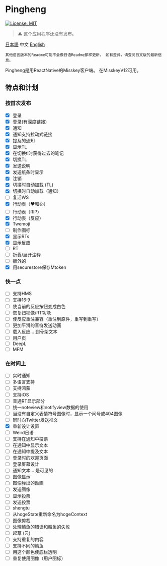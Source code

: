 # Pingheng

[![License: MIT](https://img.shields.io/badge/License-MIT-yellow.svg)](https://opensource.org/licenses/MIT)

> :warning: 这个应用程序还没有发布。

 [日本語](Readme.md) 中文 [English](Readme_EN.md)

```text
其他语言版本的Readme可能不会像日语Readme那样更新。 如有差异，请查阅日文版的最新信息。
```

Pingheng是用ReactNative的Misskey客户端。
在MisskeyV12可用。

## 特点和计划

### 按首次发布

- [x] 登录
- [x] 登录(有深度链接)
- [x] 通知
- [x] 通知支持拉动式链接
- [x] 提及的通知
- [x] 显示TL
- [x] 在切换tl时获得过去的笔记
- [x] 切换TL
- [x] 发送说明
- [x] 发送纸条时显示
- [x] 注销
- [x] 切换时自动加载 (TL)
- [x] 切换时自动加载（通知）
- [ ] 复活WS
- [x] 行动表（❤和👍）
- [ ] 行动表（RIP）
- [x] 行动表（反应）
- [x] Twemoji
- [ ] 制作图标
- [x] 显示RTs
- [x] 显示反应
- [ ] RT
- [ ] 折叠/展开注释
- [ ] 额外的
- [x] 用securestore保存Mtoken

### 快一点

- [ ] 支持HMS
- [ ] 支持16:9
- [ ] 使当前的反应按钮变成白色
- [ ] 恢复扫视像/RT功能
- [ ] 使反应重注兼容（重注到原件，重写到重写）
- [ ] 更加平滑的音符发送动画
- [ ] 载入反应... 到骨架文本
- [ ] 用户页
- [ ] DeepL
- [ ] MFM

### 在时间上

- [ ] 实时通知
- [ ] 多语言支持
- [ ] 支持鸿蒙
- [ ] 支持iOS
- [ ] 普通RT显示部分
- [ ] 统一noteview和notifyview数据的使用
- [ ] 当没有自定义表情符号图像时，显示一个问号或404图像
- [ ] 同时向Twitter发送推文
- [x] 重新设计设置
- [ ] Weird日语
- [ ] 支持在通知中投票
- [ ] 在通知中显示文本
- [ ] 在通知中提及文本
- [ ] 登录时的欢迎页面
- [ ] 登录屏幕设计
- [ ] 通知文本... 是可见的
- [ ] 图像显示
- [ ] 图像弹出的动画
- [ ] 发送图像
- [ ] 显示投票
- [ ] 发送投票
- [ ] shengtu
- [ ] 从hogeState重新命名为hogeContext
- [ ] 图像剪裁
- [ ] 处理鲭鱼的错误和鲭鱼的失败
- [ ] 起草 (云)
- [ ] 支持重复的内容
- [ ] 支持不同的鲭鱼
- [ ] 用这个颜色使底栏透明
- [ ] 重复使用图像（用户图标）
